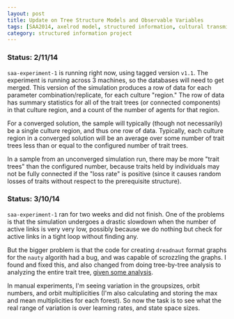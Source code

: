```yaml
---
layout: post
title: Update on Tree Structure Models and Observable Variables
tags: [SAA2014, axelrod model, structured information, cultural transmission, experiments,  experiment-semanticaxelrod]
category: structured information project
---
```


### Status: 2/11/14 ###

`saa-experiment-1` is running right now, using tagged version `v1.1`.  The experiment is running across 3 machines, so the databases will need to get merged.  This version of the simulation produces a row of data for each parameter combination/replicate, for each culture "region."  The row of data has summary statistics for all of the trait trees (or connected components) in that culture region, and a count of the number of agents for that region.  

For a converged solution, the sample will typically (though not necessarily) be a single culture region, and thus one row of data.  Typically, each culture region in a converged solution will be an average over some number of trait trees less than or equal to the configured number of trait trees.  

In a sample from an unconverged simulation run, there may be more "trait trees" than the configured number, because traits held by individuals may not be fully connected if the "loss rate" is positive (since it causes random losses of traits without respect to the prerequisite structure).  

### Status: 3/10/14 ###

`saa-experiment-1` ran for two weeks and did not finish.  One of the problems is that the simulation undergoes a drastic slowdown when the number of active links is very very low, possibly because we do nothing but check for active links in a tight loop without finding any.  

But the bigger problem is that the code for creating `dreadnaut` format graphs for the `nauty` algorith had a bug, and was capable of scrozzling the graphs.  I found and fixed this, and also changed from doing tree-by-tree analysis to analyzing the entire trait tree, [given some analysis](/structured%20information%20project/2014/03/10/symmetries-multiple-tree-components.html).

In manual experiments, I'm seeing variation in the groupsizes, orbit numbers, and orbit multiplicities (I'm also calculating and storing the max and mean multiplicities for each forest).  So now the task is to see what the real range of variation is over learning rates, and state space sizes.  










